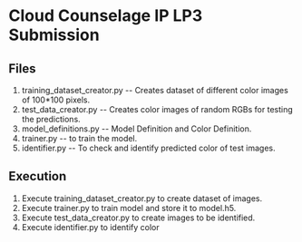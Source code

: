 # Cloud Counselage IP LP3 Submission

## Files

1. training_dataset_creator.py -- Creates dataset of different color images of 100\*100 pixels.
2. test_data_creator.py -- Creates color images of random RGBs for testing the predictions.
3. model_definitions.py -- Model Definition and Color Definition.
4. trainer.py -- to train the model.
5. identifier.py -- To check and identify predicted color of test images.

## Execution

1. Execute training_dataset_creator.py to create dataset of images.
2. Execute trainer.py to train model and store it to model.h5.
3. Execute test_data_creator.py to create images to be identified.
4. Execute identifier.py to identify color
